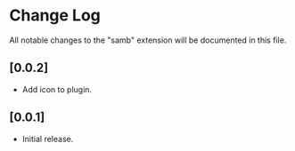 # Change Log
All notable changes to the "samb" extension will be documented in this file.

## [0.0.2]
- Add icon to plugin.

## [0.0.1]
- Initial release.